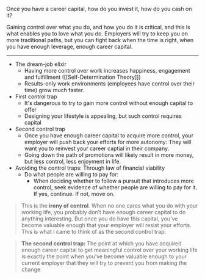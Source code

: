Once you have a career capital, how do you invest it, how do you cash on it?

Gaining control over what you do, and how you do it is critical, and this is what enables you to love what you do. Employers will try to keep you on more traditional paths, but you can fight back when the time is right, when you have enough leverage, enough career capital.

---

- The dream-job elixir
    - Having more control over work increases happiness, engagement and fulfillment ([[Self-Determination Theory]])
    - Results-only work environments (employees have control over their time) grow much faster.
- First control trap
    - It's dangerous to try to gain more control without enough capital to offer
    - Designing your lifestyle is appealing, but such control requires capital
- Second control trap
    - Once you have enough career capital to acquire more control, your employer will push back your efforts for more autonomy: They will want you to reinvest your career captial in their company.
    - Going down the path of promotions will likely result in more money, but less control, less enjoyment in life.  
- Avoiding the control traps: Through law of financial viability
    - Do what people are willing to pay for:
        - When deciding whether to follow a pursuit that introduces more control, seek evidence of whether people are willing to pay for it. If yes, continue. If not, move on.


> This is the **irony of control**. When no one cares what you do with your working life, you probably don’t have enough career capital to do anything interesting. But once you do have this capital, you’ve become valuable enough that your employer will resist your efforts. This is what I came to think of as the second control trap:

> **The second control trap:** The point at which you have acquired enough career capital to get meaningful control over your working life is exactly the point when you’ve become valuable enough to your current employer that they will try to prevent you from making the change
